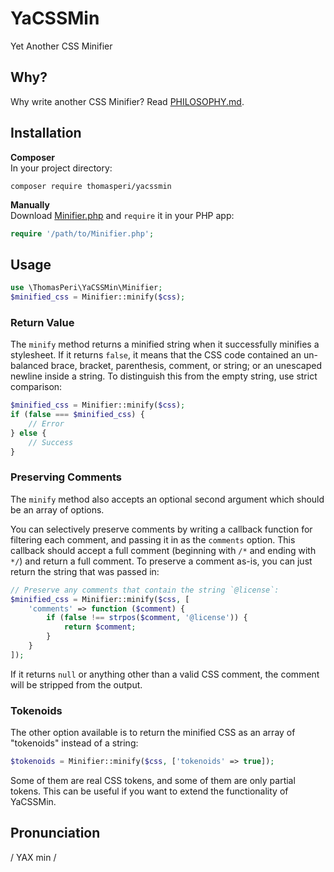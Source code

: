 # YaCSSMin
Yet Another CSS Minifier

## Why?
Why write another CSS Minifier? Read [PHILOSOPHY.md](PHILOSOPHY.md).

## Installation

**Composer**  
In your project directory:

```
composer require thomasperi/yacssmin
```
    
**Manually**  
Download [Minifier.php](https://raw.githubusercontent.com/thomasperi/yacssmin/master/src/Minifier.php) and `require` it in your PHP app:

```php
require '/path/to/Minifier.php';
```

## Usage

```php
use \ThomasPeri\YaCSSMin\Minifier;
$minified_css = Minifier::minify($css);
```

### Return Value

The `minify` method returns a minified string when it successfully minifies a stylesheet. If it returns `false`, it means that the CSS code contained an un-balanced brace, bracket, parenthesis, comment, or string; or an unescaped newline inside a string. To distinguish this from the empty string, use strict comparison:

```php
$minified_css = Minifier::minify($css);
if (false === $minified_css) {
    // Error
} else {
    // Success
}
```

### Preserving Comments

The `minify` method also accepts an optional second argument which should be an array of options.

You can selectively preserve comments by writing a callback function for filtering each comment, and passing it in as the `comments` option. This callback should accept a full comment (beginning with `/*` and ending with `*/`) and return a full comment. To preserve a comment as-is, you can just return the string that was passed in:

```php
// Preserve any comments that contain the string `@license`:
$minified_css = Minifier::minify($css, [
    'comments' => function ($comment) {
        if (false !== strpos($comment, '@license')) {
            return $comment;
        }
    }
]);
```

If it returns `null` or anything other than a valid CSS comment, the comment will be stripped from the output.
    
### Tokenoids

The other option available is to return the minified CSS as an array of "tokenoids" instead of a string:

```php
$tokenoids = Minifier::minify($css, ['tokenoids' => true]);
```

Some of them are real CSS tokens, and some of them are only partial tokens. This can be useful if you want to extend the functionality of YaCSSMin.

## Pronunciation
/ YAX min /
